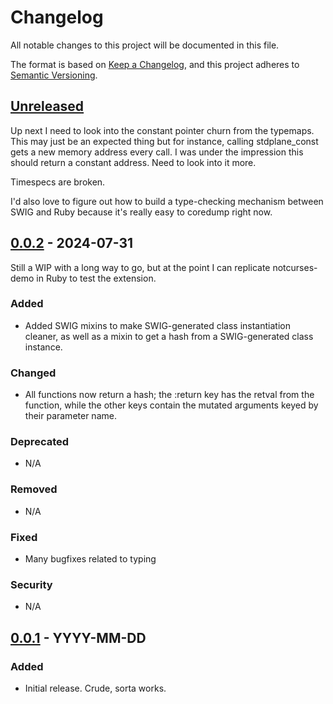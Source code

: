 # Changelog

All notable changes to this project will be documented in this file.

The format is based on [Keep a Changelog](https://keepachangelog.com/en/1.0.0/),
and this project adheres to [Semantic Versioning](https://semver.org/spec/v2.0.0.html).

## [Unreleased]

Up next I need to look into the constant pointer churn from the
typemaps. This may just be an expected thing but for instance, calling
stdplane_const gets a new memory address every call. I was under the
impression this should return a constant address. Need to look into it
more.

Timespecs are broken.

I'd also love to figure out how to build a type-checking mechanism
between SWIG and Ruby because it's really easy to coredump right now.

## [0.0.2] - 2024-07-31

Still a WIP with a long way to go, but at the point I can replicate
notcurses-demo in Ruby to test the extension.

### Added
- Added SWIG mixins to make SWIG-generated class instantiation cleaner,
as well as a mixin to get a hash from a SWIG-generated class instance.

### Changed
- All functions now return a hash; the :return key has the retval from
the function, while the other keys contain the mutated arguments keyed
by their parameter name.

### Deprecated
- N/A

### Removed
- N/A

### Fixed
- Many bugfixes related to typing

### Security
- N/A

## [0.0.1] - YYYY-MM-DD

### Added
- Initial release. Crude, sorta works.

[Unreleased]: https://github.com/slithernix/notcurses-ruby/compare/v0.0.2...HEAD
[0.0.2]: https://github.com/slithernix/notcurses-ruby/compare/v0.0.1...v0.0.2
[0.0.1]: https://github.com/slithernix/notcurses-ruby/releases/tag/v0.0.1
